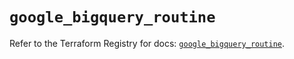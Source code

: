 # `google_bigquery_routine`

Refer to the Terraform Registry for docs: [`google_bigquery_routine`](https://registry.terraform.io/providers/hashicorp/google-beta/5.42.0/docs/resources/google_bigquery_routine).
